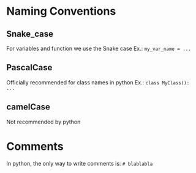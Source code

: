 # Naming Conventions
## Snake_case
For variables and function we use the Snake case
Ex.: `my_var_name = ...`

## PascalCase
Officially recommended for class names in python
Ex.: `class MyClass(): ...`

## camelCase
Not recommended by python

# Comments
In python, the only way to write comments is: `# blablabla`

